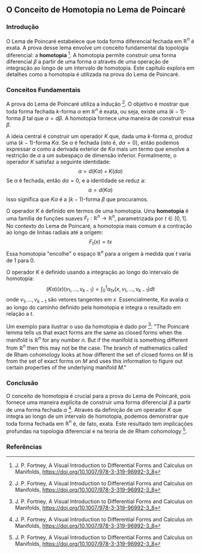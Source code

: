 ## O Conceito de Homotopia no Lema de Poincaré

### Introdução
O Lema de Poincaré estabelece que toda forma diferencial fechada em $\mathbb{R}^n$ é exata. A prova desse lema envolve um conceito fundamental da topologia diferencial: a **homotopia** [^27]. A homotopia permite construir uma forma diferencial $\beta$ a partir de uma forma $\alpha$ através de uma operação de integração ao longo de um intervalo de homotopia. Este capítulo explora em detalhes como a homotopia é utilizada na prova do Lema de Poincaré.

### Conceitos Fundamentais
A prova do Lema de Poincaré utiliza a indução [^27]. O objetivo é mostrar que toda forma fechada $k$-forma $\alpha$ em $\mathbb{R}^n$ é exata, ou seja, existe uma $(k-1)$-forma $\beta$ tal que $\alpha = d\beta$. A homotopia fornece uma maneira de construir essa $\beta$.

A ideia central é construir um operador $K$ que, dada uma $k$-forma $\alpha$, produz uma $(k-1)$-forma $K\alpha$. Se $\alpha$ é fechada (isto é, $d\alpha = 0$), então podemos expressar $\alpha$ como a derivada exterior de $K\alpha$ mais um termo que envolve a restrição de $\alpha$ a um subespaço de dimensão inferior. Formalmente, o operador $K$ satisfaz a seguinte identidade:
$$ \alpha = d(K\alpha) + K(d\alpha) $$
Se $\alpha$ é fechada, então $d\alpha = 0$, e a identidade se reduz a:
$$ \alpha = d(K\alpha) $$
Isso significa que $K\alpha$ é a $(k-1)$-forma $\beta$ que procuramos.

O operador $K$ é definido em termos de uma homotopia. Uma **homotopia** é uma família de funções suaves $F_t: \mathbb{R}^n \to \mathbb{R}^n$, parametrizada por $t \in [0, 1]$. No contexto do Lema de Poincaré, a homotopia mais comum é a contração ao longo de linhas radiais até a origem:
$$ F_t(x) = tx $$
Essa homotopia "encolhe" o espaço $\mathbb{R}^n$ para a origem à medida que $t$ varia de 1 para 0.

O operador $K$ é definido usando a integração ao longo do intervalo de homotopia:
$$ (K\alpha)(x)(v_1, \dots, v_{k-1}) = \int_0^1 \alpha_{tx}(x, v_1, \dots, v_{k-1}) dt $$
onde $v_1, \dots, v_{k-1}$ são vetores tangentes em $x$. Essencialmente, $K\alpha$ avalia $\alpha$ ao longo do caminho definido pela homotopia e integra o resultado em relação a $t$.

Um exemplo para ilustrar o uso da homotopia é dado por [^244]:
"The Poincaré lemma tells us that exact forms are the same as closed forms when the manifold is $\mathbb{R}^n$ for any number $n$. But if the manifold is something different from $\mathbb{R}^n$ then this may not be the case. The branch of mathematics called de Rham cohomology looks at how different the set of closed forms on $M$ is from the set of exact forms on $M$ and uses this information to figure out certain properties of the underlying manifold $M$."

### Conclusão
O conceito de homotopia é crucial para a prova do Lema de Poincaré, pois fornece uma maneira explícita de construir uma forma diferencial $\beta$ a partir de uma forma fechada $\alpha$ [^27]. Através da definição de um operador $K$ que integra ao longo de um intervalo de homotopia, podemos demonstrar que toda forma fechada em $\mathbb{R}^n$ é, de fato, exata. Este resultado tem implicações profundas na topologia diferencial e na teoria de de Rham cohomology [^27].

### Referências
[^27]: J. P. Fortney, A Visual Introduction to Differential Forms and Calculus on Manifolds, https://doi.org/10.1007/978-3-319-96992-3_8
[^244]: J. P. Fortney, A Visual Introduction to Differential Forms and Calculus on Manifolds, https://doi.org/10.1007/978-3-319-96992-3_8
<!-- END -->